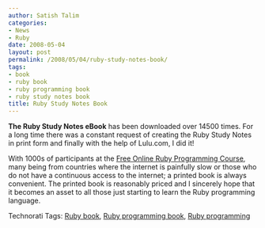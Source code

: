 ```yaml
---
author: Satish Talim
categories:
- News
- Ruby
date: 2008-05-04
layout: post
permalink: /2008/05/04/ruby-study-notes-book/
tags:
- book
- ruby book
- ruby programming book
- ruby study notes book
title: Ruby Study Notes Book
---
```


<div>
  <p>
    <strong>The Ruby Study Notes eBook</strong> has been downloaded over 14500 times. For a long time there was a constant request of creating the Ruby Study Notes in print form and finally with the help of Lulu.com, I did it!
  </p>
  
  <p>
  </p>
  
  <p>
    With 1000s of participants at the <a href="http://rubylearning.org/">Free Online Ruby Programming Course</a>, many being from countries where the internet is painfully slow or those who do not have a continuous access to the internet; a printed book is always convenient. The printed book is reasonably priced and I sincerely hope that it becomes an asset to all those just starting to learn the Ruby programming language.
  </p>
</div>

Technorati Tags: <a href="http://technorati.com/tag/Ruby+book" rel="tag">Ruby book</a>, <a href="http://technorati.com/tag/Ruby+programming+book" rel="tag">Ruby programming book</a>, <a href="http://technorati.com/tag/Ruby+programming" rel="tag">Ruby programming</a>

